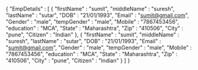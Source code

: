  {
  "EmpDetails" : [
    {
        "firstName"     : "sumit",
        "middleName"    : "suresh",
        "lastName"      : "sutar",
        "DOB"           : "21/01/1993",
        "Email"         : "sumit@gmail.com",
        "Gender"        : "male",
        "tempGender"    : "male",
        "Mobile"        : "7867453456",
        "education"     : "MCA",
        "State"         : "Maharashtra",
        "Zip"           : "410506",
        "City"          : "pune",
        "Citizen"       : "Indian"
    },
    {
        "firstName"     : "sumit",
        "middleName"    : "suresh",
        "lastName"      : "sutar",
        "DOB"           : "21/01/1993",
        "Email"         : "sumit@gmail.com",
        "Gender"        : "male",
        "tempGender"    : "male",
        "Mobile"        : "7867453456",
        "education"     : "MCA",
        "State"         : "Maharashtra",
        "Zip"           : "410506",
        "City"          : "pune",
        "Citizen"       : "Indian"
    }
]
}
